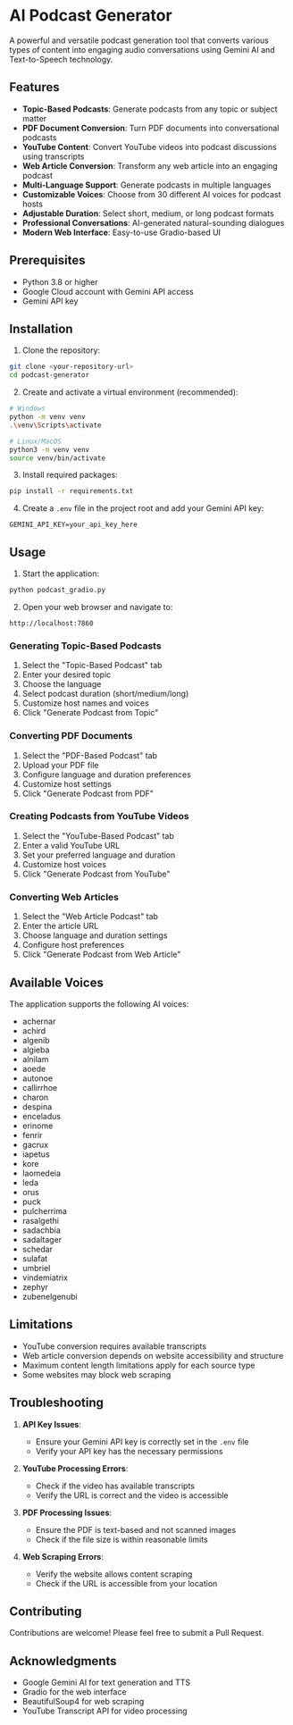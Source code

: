 # AI Podcast Generator

A powerful and versatile podcast generation tool that converts various types of content into engaging audio conversations using Gemini AI and Text-to-Speech technology.

## Features

- **Topic-Based Podcasts**: Generate podcasts from any topic or subject matter
- **PDF Document Conversion**: Turn PDF documents into conversational podcasts
- **YouTube Content**: Convert YouTube videos into podcast discussions using transcripts
- **Web Article Conversion**: Transform any web article into an engaging podcast
- **Multi-Language Support**: Generate podcasts in multiple languages
- **Customizable Voices**: Choose from 30 different AI voices for podcast hosts
- **Adjustable Duration**: Select short, medium, or long podcast formats
- **Professional Conversations**: AI-generated natural-sounding dialogues
- **Modern Web Interface**: Easy-to-use Gradio-based UI

## Prerequisites

- Python 3.8 or higher
- Google Cloud account with Gemini API access
- Gemini API key

## Installation

1. Clone the repository:
```bash
git clone <your-repository-url>
cd podcast-generator
```

2. Create and activate a virtual environment (recommended):
```bash
# Windows
python -m venv venv
.\venv\Scripts\activate

# Linux/MacOS
python3 -m venv venv
source venv/bin/activate
```

3. Install required packages:
```bash
pip install -r requirements.txt
```

4. Create a `.env` file in the project root and add your Gemini API key:
```
GEMINI_API_KEY=your_api_key_here
```

## Usage

1. Start the application:
```bash
python podcast_gradio.py
```

2. Open your web browser and navigate to:
```
http://localhost:7860
```

### Generating Topic-Based Podcasts
1. Select the "Topic-Based Podcast" tab
2. Enter your desired topic
3. Choose the language
4. Select podcast duration (short/medium/long)
5. Customize host names and voices
6. Click "Generate Podcast from Topic"

### Converting PDF Documents
1. Select the "PDF-Based Podcast" tab
2. Upload your PDF file
3. Configure language and duration preferences
4. Customize host settings
5. Click "Generate Podcast from PDF"

### Creating Podcasts from YouTube Videos
1. Select the "YouTube-Based Podcast" tab
2. Enter a valid YouTube URL
3. Set your preferred language and duration
4. Customize host voices
5. Click "Generate Podcast from YouTube"

### Converting Web Articles
1. Select the "Web Article Podcast" tab
2. Enter the article URL
3. Choose language and duration settings
4. Configure host preferences
5. Click "Generate Podcast from Web Article"

## Available Voices

The application supports the following AI voices:
- achernar
- achird
- algenib
- algieba
- alnilam
- aoede
- autonoe
- callirrhoe
- charon
- despina
- enceladus
- erinome
- fenrir
- gacrux
- iapetus
- kore
- laomedeia
- leda
- orus
- puck
- pulcherrima
- rasalgethi
- sadachbia
- sadaltager
- schedar
- sulafat
- umbriel
- vindemiatrix
- zephyr
- zubenelgenubi

## Limitations

- YouTube conversion requires available transcripts
- Web article conversion depends on website accessibility and structure
- Maximum content length limitations apply for each source type
- Some websites may block web scraping

## Troubleshooting

1. **API Key Issues**:
   - Ensure your Gemini API key is correctly set in the `.env` file
   - Verify your API key has the necessary permissions

2. **YouTube Processing Errors**:
   - Check if the video has available transcripts
   - Verify the URL is correct and the video is accessible

3. **PDF Processing Issues**:
   - Ensure the PDF is text-based and not scanned images
   - Check if the file size is within reasonable limits

4. **Web Scraping Errors**:
   - Verify the website allows content scraping
   - Check if the URL is accessible from your location

## Contributing

Contributions are welcome! Please feel free to submit a Pull Request.



## Acknowledgments

- Google Gemini AI for text generation and TTS
- Gradio for the web interface
- BeautifulSoup4 for web scraping
- YouTube Transcript API for video processing 